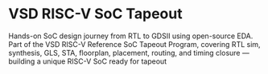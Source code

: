 # VSD RISC-V SoC Tapeout
Hands-on SoC design journey from RTL to GDSII using open-source EDA. Part of the VSD RISC-V Reference SoC Tapeout Program, covering RTL sim, synthesis, GLS, STA, floorplan, placement, routing, and timing closure — building a unique RISC-V SoC ready for tapeout
